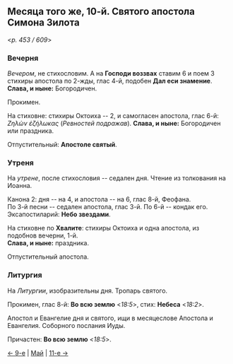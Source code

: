 
## Месяца того же, 10-й. Святого апостола Симона Зилота

<*p. 453 / 609*>

### Вечерня

*Вечером*, не стихословим. А на **Господи воззвах** ставим 6 и поем 3 стихиры апостола по 2-жды, глас 4-й, 
подобен **Дал еси знамение**. **Слава, и ныне:** Богородичен.  

Прокимен. 

На стиховне: стихиры Октоиха -- 2, и самогласен апостола, глас 6-й: *Ζηλὼν ἐζήλωκας* (*Ревностей подражав*). 
**Слава, и ныне:** Богородичен или праздника.  

Отпустительный: **Апостоле святый**. 

### Утреня

На *утрене*, после стихословия -- седален дня. Чтение из толкования на Иоанна. 

Канона 2: дня -- на 4, и апостола -- на 6, глас 8-й, Феофана.  
По 3-й песни -- седален апостола, глас 3-й.
По 6-й -- кондак его. 
Эксапостиларий: **Небо звездами**. 

На стиховне по **Хвалите**: стихиры Октоиха и одна апостола, из подобнов вечерни, 1-й.   
**Слава, и ныне:** праздника. 

Отпустительный апостола.  

### Литургия

На *Литургии*, изобразительны дня. Тропарь святого.  

Прокимен, глас 8-й: **Во всю землю** <*18:5*>, стих: **Небеса** <*18:2*>.
 
Апостол и Евангелие дня и святого, ищи в месяцеслове Апостола и Евангелия. Соборного послания Иуды.  

Причастен: **Во всю землю** <*18:5*>. 

[← 9-е](05_09_EUR.ru.md) | [Май](README.md#10-й) | [11-е →](05_11_EUR.ru.md)
